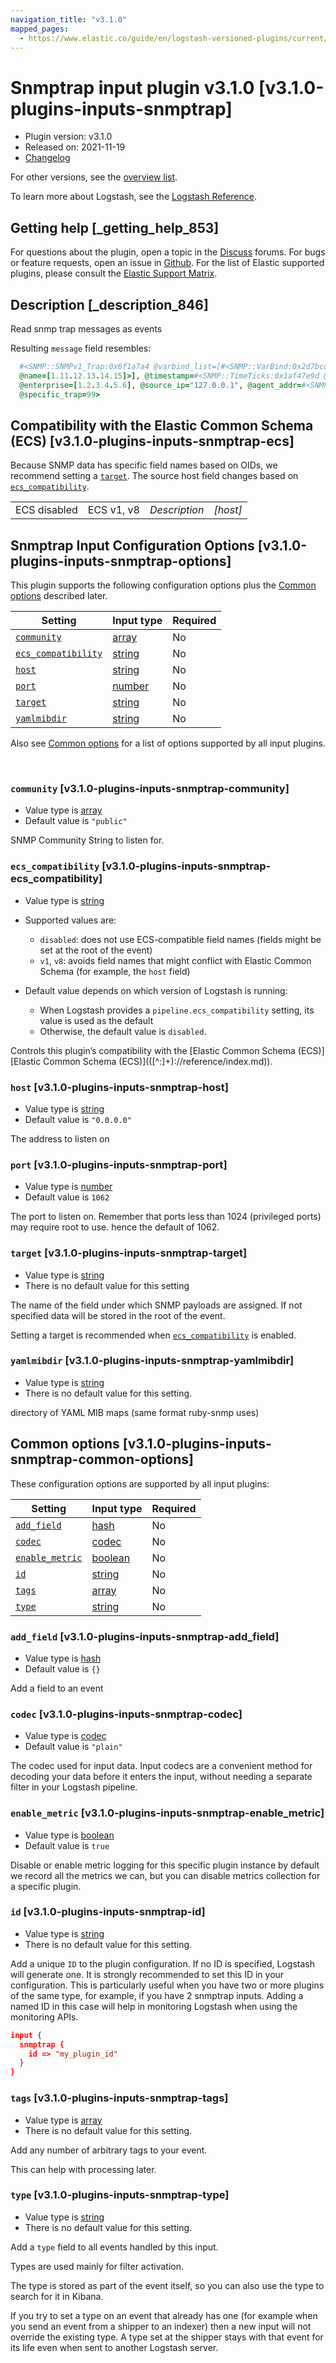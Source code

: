 ```yaml
---
navigation_title: "v3.1.0"
mapped_pages:
  - https://www.elastic.co/guide/en/logstash-versioned-plugins/current/v3.1.0-plugins-inputs-snmptrap.html
---
```


# Snmptrap input plugin v3.1.0 [v3.1.0-plugins-inputs-snmptrap]


* Plugin version: v3.1.0
* Released on: 2021-11-19
* [Changelog](https://github.com/logstash-plugins/logstash-input-snmptrap/blob/v3.1.0/CHANGELOG.md)

For other versions, see the [overview list](input-snmptrap-index.md).

To learn more about Logstash, see the [Logstash Reference](logstash://reference/index.md).

## Getting help [_getting_help_853]

For questions about the plugin, open a topic in the [Discuss](http://discuss.elastic.co) forums. For bugs or feature requests, open an issue in [Github](https://github.com/logstash-plugins/logstash-input-snmptrap). For the list of Elastic supported plugins, please consult the [Elastic Support Matrix](https://www.elastic.co/support/matrix#matrix_logstash_plugins).


## Description [_description_846]

Read snmp trap messages as events

Resulting `message` field resembles:

```ruby
  #<SNMP::SNMPv1_Trap:0x6f1a7a4 @varbind_list=[#<SNMP::VarBind:0x2d7bcd8f @value="teststring",
  @name=[1.11.12.13.14.15]>], @timestamp=#<SNMP::TimeTicks:0x1af47e9d @value=55>, @generic_trap=6,
  @enterprise=[1.2.3.4.5.6], @source_ip="127.0.0.1", @agent_addr=#<SNMP::IpAddress:0x29a4833e @value="\xC0\xC1\xC2\xC3">,
  @specific_trap=99>
```


## Compatibility with the Elastic Common Schema (ECS) [v3.1.0-plugins-inputs-snmptrap-ecs]

Because SNMP data has specific field names based on OIDs, we recommend setting a [`target`](v3-1-0-plugins-inputs-snmptrap.md#v3.1.0-plugins-inputs-snmptrap-target). The source host field changes based on [`ecs_compatibility`](v3-1-0-plugins-inputs-snmptrap.md#v3.1.0-plugins-inputs-snmptrap-ecs_compatibility).

|     |     |     |     |
| --- | --- | --- | --- |
| ECS disabled | ECS v1, v8 | *Description* | *[host]* |


## Snmptrap Input Configuration Options [v3.1.0-plugins-inputs-snmptrap-options]

This plugin supports the following configuration options plus the [Common options](v3-1-0-plugins-inputs-snmptrap.md#v3.1.0-plugins-inputs-snmptrap-common-options) described later.

| Setting | Input type | Required |
| --- | --- | --- |
| [`community`](v3-1-0-plugins-inputs-snmptrap.md#v3.1.0-plugins-inputs-snmptrap-community) | [array](logstash://reference/configuration-file-structure.md#array) | No |
| [`ecs_compatibility`](v3-1-0-plugins-inputs-snmptrap.md#v3.1.0-plugins-inputs-snmptrap-ecs_compatibility) | [string](logstash://reference/configuration-file-structure.md#string) | No |
| [`host`](v3-1-0-plugins-inputs-snmptrap.md#v3.1.0-plugins-inputs-snmptrap-host) | [string](logstash://reference/configuration-file-structure.md#string) | No |
| [`port`](v3-1-0-plugins-inputs-snmptrap.md#v3.1.0-plugins-inputs-snmptrap-port) | [number](logstash://reference/configuration-file-structure.md#number) | No |
| [`target`](v3-1-0-plugins-inputs-snmptrap.md#v3.1.0-plugins-inputs-snmptrap-target) | [string](logstash://reference/configuration-file-structure.md#string) | No |
| [`yamlmibdir`](v3-1-0-plugins-inputs-snmptrap.md#v3.1.0-plugins-inputs-snmptrap-yamlmibdir) | [string](logstash://reference/configuration-file-structure.md#string) | No |

Also see [Common options](v3-1-0-plugins-inputs-snmptrap.md#v3.1.0-plugins-inputs-snmptrap-common-options) for a list of options supported by all input plugins.

 

### `community` [v3.1.0-plugins-inputs-snmptrap-community]

* Value type is [array](logstash://reference/configuration-file-structure.md#array)
* Default value is `"public"`

SNMP Community String to listen for.


### `ecs_compatibility` [v3.1.0-plugins-inputs-snmptrap-ecs_compatibility]

* Value type is [string](logstash://reference/configuration-file-structure.md#string)
* Supported values are:

    * `disabled`: does not use ECS-compatible field names (fields might be set at the root of the event)
    * `v1`, `v8`: avoids field names that might conflict with Elastic Common Schema (for example, the `host` field)

* Default value depends on which version of Logstash is running:

    * When Logstash provides a `pipeline.ecs_compatibility` setting, its value is used as the default
    * Otherwise, the default value is `disabled`.


Controls this plugin’s compatibility with the [Elastic Common Schema (ECS)][Elastic Common Schema (ECS)\]\(([^:]+)://reference/index.md)).


### `host` [v3.1.0-plugins-inputs-snmptrap-host]

* Value type is [string](logstash://reference/configuration-file-structure.md#string)
* Default value is `"0.0.0.0"`

The address to listen on


### `port` [v3.1.0-plugins-inputs-snmptrap-port]

* Value type is [number](logstash://reference/configuration-file-structure.md#number)
* Default value is `1062`

The port to listen on. Remember that ports less than 1024 (privileged ports) may require root to use. hence the default of 1062.


### `target` [v3.1.0-plugins-inputs-snmptrap-target]

* Value type is [string](logstash://reference/configuration-file-structure.md#string)
* There is no default value for this setting

The name of the field under which SNMP payloads are assigned. If not specified data will be stored in the root of the event.

Setting a target is recommended when [`ecs_compatibility`](v3-1-0-plugins-inputs-snmptrap.md#v3.1.0-plugins-inputs-snmptrap-ecs_compatibility) is enabled.


### `yamlmibdir` [v3.1.0-plugins-inputs-snmptrap-yamlmibdir]

* Value type is [string](logstash://reference/configuration-file-structure.md#string)
* There is no default value for this setting.

directory of YAML MIB maps  (same format ruby-snmp uses)



## Common options [v3.1.0-plugins-inputs-snmptrap-common-options]

These configuration options are supported by all input plugins:

| Setting | Input type | Required |
| --- | --- | --- |
| [`add_field`](v3-1-0-plugins-inputs-snmptrap.md#v3.1.0-plugins-inputs-snmptrap-add_field) | [hash](logstash://reference/configuration-file-structure.md#hash) | No |
| [`codec`](v3-1-0-plugins-inputs-snmptrap.md#v3.1.0-plugins-inputs-snmptrap-codec) | [codec](logstash://reference/configuration-file-structure.md#codec) | No |
| [`enable_metric`](v3-1-0-plugins-inputs-snmptrap.md#v3.1.0-plugins-inputs-snmptrap-enable_metric) | [boolean](logstash://reference/configuration-file-structure.md#boolean) | No |
| [`id`](v3-1-0-plugins-inputs-snmptrap.md#v3.1.0-plugins-inputs-snmptrap-id) | [string](logstash://reference/configuration-file-structure.md#string) | No |
| [`tags`](v3-1-0-plugins-inputs-snmptrap.md#v3.1.0-plugins-inputs-snmptrap-tags) | [array](logstash://reference/configuration-file-structure.md#array) | No |
| [`type`](v3-1-0-plugins-inputs-snmptrap.md#v3.1.0-plugins-inputs-snmptrap-type) | [string](logstash://reference/configuration-file-structure.md#string) | No |

### `add_field` [v3.1.0-plugins-inputs-snmptrap-add_field]

* Value type is [hash](logstash://reference/configuration-file-structure.md#hash)
* Default value is `{}`

Add a field to an event


### `codec` [v3.1.0-plugins-inputs-snmptrap-codec]

* Value type is [codec](logstash://reference/configuration-file-structure.md#codec)
* Default value is `"plain"`

The codec used for input data. Input codecs are a convenient method for decoding your data before it enters the input, without needing a separate filter in your Logstash pipeline.


### `enable_metric` [v3.1.0-plugins-inputs-snmptrap-enable_metric]

* Value type is [boolean](logstash://reference/configuration-file-structure.md#boolean)
* Default value is `true`

Disable or enable metric logging for this specific plugin instance by default we record all the metrics we can, but you can disable metrics collection for a specific plugin.


### `id` [v3.1.0-plugins-inputs-snmptrap-id]

* Value type is [string](logstash://reference/configuration-file-structure.md#string)
* There is no default value for this setting.

Add a unique `ID` to the plugin configuration. If no ID is specified, Logstash will generate one. It is strongly recommended to set this ID in your configuration. This is particularly useful when you have two or more plugins of the same type, for example, if you have 2 snmptrap inputs. Adding a named ID in this case will help in monitoring Logstash when using the monitoring APIs.

```json
input {
  snmptrap {
    id => "my_plugin_id"
  }
}
```


### `tags` [v3.1.0-plugins-inputs-snmptrap-tags]

* Value type is [array](logstash://reference/configuration-file-structure.md#array)
* There is no default value for this setting.

Add any number of arbitrary tags to your event.

This can help with processing later.


### `type` [v3.1.0-plugins-inputs-snmptrap-type]

* Value type is [string](logstash://reference/configuration-file-structure.md#string)
* There is no default value for this setting.

Add a `type` field to all events handled by this input.

Types are used mainly for filter activation.

The type is stored as part of the event itself, so you can also use the type to search for it in Kibana.

If you try to set a type on an event that already has one (for example when you send an event from a shipper to an indexer) then a new input will not override the existing type. A type set at the shipper stays with that event for its life even when sent to another Logstash server.



